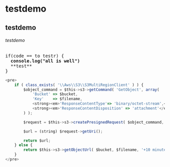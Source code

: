 # testdemo
## testdemo
###### testdemo
<pre>
if(code == to testr) {
  <strong>console.log("all is well")</strong>
  **test**
}
</pre>

```javascript
<pre>
	if ( class_exists( '\\Aws\\S3\\S3MultiRegionClient' ) ) {
		$object_command = $this->s3->getCommand( 'GetObject', array(
			'Bucket' => $bucket,
			'Key'    => $filename,
			<strong><em>'ResponseContentType'=> 'binary/octet-stream',</em></strong>
			<strong><em>'ResponseContentDisposition' => 'attachment'</em></strong>
		) );

		$request = $this->s3->createPresignedRequest( $object_command, '+' . $expires . ' minutes' );

		$url = (string) $request->getUri();

		return $url;
	} else {
		return $this->s3->getObjectUrl( $bucket, $filename, '+10 minutes' );
	}
</pre>
```



